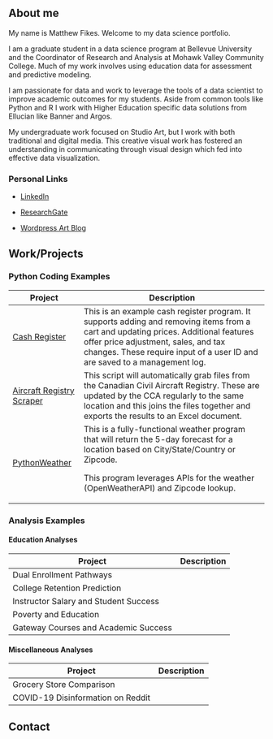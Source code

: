 

## About me

My name is Matthew Fikes. Welcome to my data science portfolio.

I am a graduate student in a data science program at Bellevue University and the Coordinator of Research and Analysis
at Mohawk Valley Community College. Much of my work involves using education data for assessment and predictive modeling.

I am passionate for data and work to leverage the tools of a data scientist to improve academic outcomes for my students.
Aside from common tools like Python and R I work with Higher Education specific data solutions from Ellucian like Banner and Argos.

My undergraduate work focused on Studio Art, but I work with both traditional and digital media. 
This creative visual work has fostered an understanding in communicating through visual design which fed into effective data visualization.



### Personal Links
* [LinkedIn](https://www.linkedin.com/in/matthew-fikes-0ab91213/)

* [ResearchGate](https://www.researchgate.net/profile/Matthew-Fikes)

* [Wordpress Art Blog](https://artworkatwork.wordpress.com/) 

## Work/Projects

### Python Coding Examples


| Project                               | Description |
|---------------------------------------|-------------|
| [Cash Register](https://github.com/mjfikes/DSCPortfolio/tree/main/Cash%20Register)|This is an example cash register program. It supports adding and removing items from a cart and updating prices. Additional features offer price adjustment, sales, and tax changes. These require input of a user ID and are saved to a management log.|
| [Aircraft Registry Scraper](https://github.com/mjfikes/DSCPortfolio/tree/main/Canadian%20Air%20Registry)|This script will automatically grab files from the Canadian Civil Aircraft Registry. These are updated by the CCA regularly to the same location and this joins the files together and exports the results to an Excel document.|
| [PythonWeather](https://github.com/mjfikes/DSCPortfolio/tree/main/PythonWeather)|This is a fully-functional weather program that will return the 5-day forecast for a location based on City/State/Country or Zipcode. <p>This program leverages APIs for the weather (OpenWeatherAPI) and Zipcode lookup.|

### Analysis Examples
#### Education Analyses

| Project                               | Description |
|---------------------------------------|-------------|
| Dual Enrollment Pathways              |             |
| College Retention Prediction          |             |
| Instructor Salary and Student Success |             |
| Poverty and Education                 |             |
| Gateway Courses and Academic Success  |             |

#### Miscellaneous Analyses

| Project                               | Description |
|---------------------------------------|-------------|
| Grocery Store Comparison              |             |
| COVID-19 Disinformation on Reddit     |             |



## Contact
